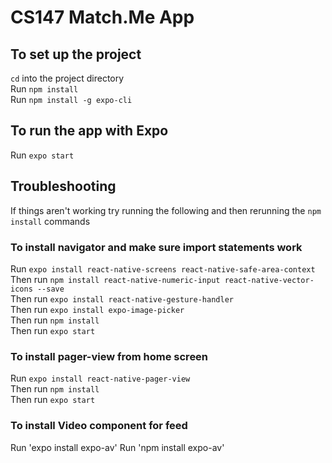 # CS147 Match.Me App

## To set up the project

`cd` into the project directory  
Run `npm install`  
Run `npm install -g expo-cli`  

## To run the app with Expo

Run `expo start`  

## Troubleshooting

If things aren't working try running the following and then rerunning the `npm install` commands

### To install navigator and make sure import statements work

Run `expo install react-native-screens react-native-safe-area-context`  
Then run `npm install react-native-numeric-input react-native-vector-icons --save`  
Then run `expo install react-native-gesture-handler`  
Then run `expo install expo-image-picker`  
Then run `npm install`  
Then run `expo start`  

### To install pager-view from home screen

Run `expo install react-native-pager-view`  
Then run `npm install`  
Then run `expo start`

### To install Video component for feed
Run 'expo install expo-av'
Run 'npm install expo-av'